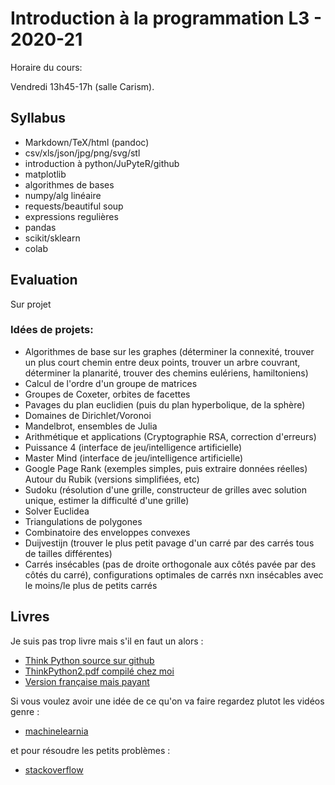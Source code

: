# Introduction à la programmation L3 - 2020-21

Horaire du cours:

Vendredi 13h45-17h (salle Carism).

## Syllabus

- Markdown/TeX/html (pandoc)
- csv/xls/json/jpg/png/svg/stl
- introduction à python/JuPyteR/github
- matplotlib
- algorithmes de bases
- numpy/alg linéaire
- requests/beautiful soup
- expressions regulières
- pandas
- scikit/sklearn
- colab 

## Evaluation

Sur projet

### Idées de projets:

- Algorithmes de base sur les graphes (déterminer la connexité, trouver un plus court chemin entre deux points, trouver un arbre couvrant, déterminer la planarité, trouver des chemins eulériens, hamiltoniens)
- Calcul de l'ordre d'un groupe de matrices
- Groupes de Coxeter, orbites de facettes
- Pavages du plan euclidien (puis du plan hyperbolique, de la sphère)
- Domaines de Dirichlet/Voronoi
- Mandelbrot, ensembles de Julia
- Arithmétique et applications (Cryptographie RSA, correction d'erreurs)
- Puissance 4 (interface de jeu/intelligence artificielle)
- Master Mind (interface de jeu/intelligence artificielle)
- Google Page Rank (exemples simples, puis extraire données réelles)
Autour du Rubik (versions simplifiées, etc)
- Sudoku (résolution d'une grille, constructeur de grilles avec solution unique, estimer la difficulté d'une grille)
- Solver Euclidea
- Triangulations de polygones
- Combinatoire des enveloppes convexes
- Duijvestijn (trouver le plus petit pavage d'un carré par des carrés tous de tailles différentes)
- Carrés insécables (pas de droite orthogonale aux côtés pavée par des côtés du carré), configurations optimales de carrés nxn insécables avec le moins/le plus de petits carrés


## Livres

Je suis pas trop livre mais s'il en faut un alors :

- [Think Python source sur github](https://github.com/AllenDowney/ThinkPython2)
- [ThinkPython2.pdf compilé chez moi](./thinkpython2.pdf)
- [Version française mais payant](https://python.developpez.com/cours/apprendre-python3/)

Si vous voulez avoir une idée de ce qu'on va faire regardez plutot
les vidéos genre :

- [machinelearnia](https://machinelearnia.com/formation-python/)

et pour résoudre les petits problèmes :

- [stackoverflow](https://stackoverflow.com/questions/tagged/python)
